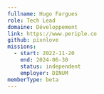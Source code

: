 ```yaml
---
fullname: Hugo Fargues
role: Tech Lead
domaine: Développement
link: https://www.periple.co
github: pixnlove
missions:
  - start: 2022-11-20
    end: 2024-06-30
    status: independent
    employer: DINUM
memberType: beta
---
```


